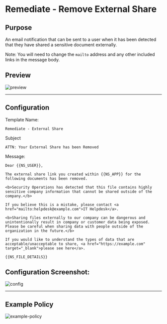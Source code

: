 # Remediate - Remove External Share
## Purpose
An email notification that can be sent to a user when it has been detected that they have shared a sensitive document externally.

Note: You will need to change the `mailto` address and any other included links in the message body.

## Preview
![preview](https://i.imgur.com/fA67S6y.png)

---

## Configuration
Template Name:
```
Remediate - External Share
```

Subject
```
ATTN: Your External Share has been Removed
```

Message:
```
Dear {{NS_USER}},

The external share link you created within {{NS_APP}} for the following documents has been removed.

<b>Security Operations has detected that this file contains highly sensitive company information that cannot be shared outside of the company.</b>

If you believe this is a mistake, please contact <a href="mailto:helpdesk@example.com">IT Helpdesk</a>.

<b>Sharing files externally to our company can be dangerous and unintentionally result in company or customer data being exposed. Please be careful when sharing data with people outside of the organization in the future.</b>

If you would like to understand the types of data that are acceptable/unacceptable to share, <a href="https://example.com" target="_blank">please see here</a>.

{{NS_FILE_DETAILS}}
```

## Configuration Screenshot:
![config](https://i.imgur.com/T7kbBGm.png)

---

## Example Policy

![example-policy](https://i.imgur.com/QaIQaNZ.png)